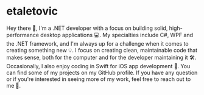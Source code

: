 # etaletovic

Hey there 👋, I'm a .NET developer with a focus on building solid, high-performance desktop applications 💻. My specialties include C#, WPF and the .NET framework, and I'm always up for a challenge when it comes to creating something new 💡. I focus on creating clean, maintainable code that makes sense, both for the computer and for the developer maintaining it 🛠️. Occasionally, I also enjoy coding in Swift for iOS app development 📱. You can find some of my projects on my GitHub profile. If you have any question or if you're interested in seeing more of my work, feel free to reach out to me 📩.
